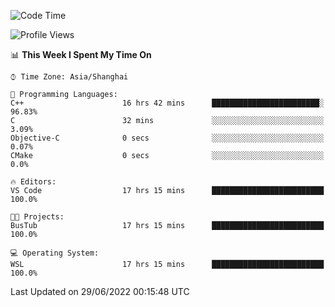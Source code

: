 <!--START_SECTION:waka-->
![Code Time](http://img.shields.io/badge/Code%20Time-152%20hrs%2018%20mins-blue)

![Profile Views](http://img.shields.io/badge/Profile%20Views-0-blue)

📊 **This Week I Spent My Time On** 

```text
⌚︎ Time Zone: Asia/Shanghai

💬 Programming Languages: 
C++                      16 hrs 42 mins      ████████████████████████░   96.83% 
C                        32 mins             ░░░░░░░░░░░░░░░░░░░░░░░░░   3.09% 
Objective-C              0 secs              ░░░░░░░░░░░░░░░░░░░░░░░░░   0.07% 
CMake                    0 secs              ░░░░░░░░░░░░░░░░░░░░░░░░░   0.0%

🔥 Editors: 
VS Code                  17 hrs 15 mins      █████████████████████████   100.0%

🐱‍💻 Projects: 
BusTub                   17 hrs 15 mins      █████████████████████████   100.0%

💻 Operating System: 
WSL                      17 hrs 15 mins      █████████████████████████   100.0%

```


 Last Updated on 29/06/2022 00:15:48 UTC
<!--END_SECTION:waka-->